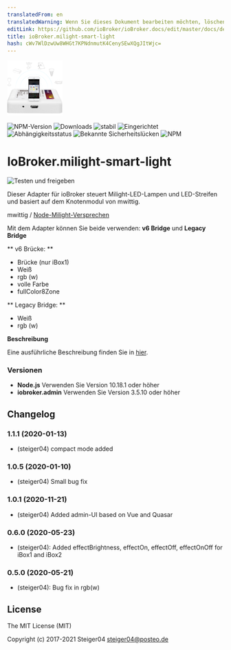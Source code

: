 ```yaml
---
translatedFrom: en
translatedWarning: Wenn Sie dieses Dokument bearbeiten möchten, löschen Sie bitte das Feld "translationsFrom". Andernfalls wird dieses Dokument automatisch erneut übersetzt
editLink: https://github.com/ioBroker/ioBroker.docs/edit/master/docs/de/adapterref/iobroker.milight-smart-light/README.md
title: ioBroker.milight-smart-light
hash: cWv7WlDzwUw8WHGt7KPNdnmutK4CenySEwXQgJItWjc=
---
```

![milight-smart-light Logo](../../../en/adapterref/iobroker.milight-smart-light/admin/milight-smart-light.png)

![NPM-Version](http://img.shields.io/npm/v/iobroker.milight-smart-light.svg)
![Downloads](https://img.shields.io/npm/dm/iobroker.milight-smart-light.svg)
![stabil](http://iobroker.live/badges/milight-smart-light-stable.svg)
![Eingerichtet](http://iobroker.live/badges/milight-smart-light-installed.svg)
![Abhängigkeitsstatus](https://img.shields.io/david/steiger04/iobroker.milight-smart-light.svg)
![Bekannte Sicherheitslücken](https://snyk.io/test/github/steiger04/ioBroker.milight-smart-light/badge.svg)
![NPM](https://nodei.co/npm/iobroker.milight-smart-light.png?downloads=true)

# IoBroker.milight-smart-light
![Testen und freigeben](https://github.com/steiger04/ioBroker.milight-smart-light/workflows/Test%20and%20Release/badge.svg)

Dieser Adapter für ioBroker steuert Milight-LED-Lampen und LED-Streifen und basiert auf dem Knotenmodul von mwittig.

mwittig / [Node-Milight-Versprechen](https://github.com/mwittig/node-milight-promise)

Mit dem Adapter können Sie beide verwenden: **v6 Bridge** und **Legacy Bridge**

** v6 Brücke: **

- Brücke (nur iBox1)
- Weiß
- rgb (w)
- volle Farbe
- fullColor8Zone

** Legacy Bridge: **

- Weiß
- rgb (w)

**Beschreibung**

Eine ausführliche Beschreibung finden Sie in [hier](https://steiger04.github.io/milight-smart-light-doku/).

### Versionen
- **Node.js** Verwenden Sie Version 10.18.1 oder höher
- **iobroker.admin** Verwenden Sie Version 3.5.10 oder höher

## Changelog
### 1.1.1 (2020-01-13)
- (steiger04) compact mode added
### 1.0.5 (2020-01-10)
- (steiger04) Small bug fix
### 1.0.1 (2020-11-21)
- (steiger04) Added admin-UI based on Vue and Quasar
### 0.6.0 (2020-05-23)
- (steiger04): Added effectBrightness, effectOn, effectOff, effectOnOff for iBox1 and iBox2

### 0.5.0 (2020-05-21)
- (steiger04): Bug fix in rgb(w)

## License

The MIT License (MIT)

Copyright (c) 2017-2021 Steiger04 <steiger04@posteo.de>